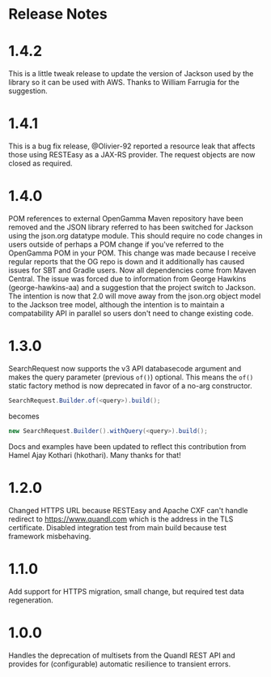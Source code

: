 Release Notes
=============
# 1.4.2
This is a little tweak release to update the version of Jackson used by the 
library so it can be used with AWS.  Thanks to William Farrugia for the 
suggestion.

# 1.4.1
This is a bug fix release, @Olivier-92 reported a resource leak that affects
those using RESTEasy as a JAX-RS provider.  The request objects are now closed
as required.

# 1.4.0
POM references to external OpenGamma Maven repository have been removed and the JSON library referred to has been switched for
Jackson using the json.org datatype module.  This should require no code changes in users outside of perhaps a POM change if you've
referred to the OpenGamma POM in your POM.  This change was made because I receive regular reports that the OG repo is down and it
additionally has caused issues for SBT and Gradle users.  Now all dependencies come from Maven Central.  The issue was forced due to
information from George Hawkins (george-hawkins-aa) and a suggestion that the project switch to Jackson.  The intention is now that 
2.0 will move away from the json.org object model to the Jackson tree model, although the intention is to maintain a compatability API
in parallel so users don't need to change existing code.

# 1.3.0
SearchRequest now supports the v3 API databasecode argument and makes the query
parameter (previous `of()`) optional.  This means the `of()` static factory 
method is now deprecated in favor of a no-arg constructor. 
``` java 
SearchRequest.Builder.of(<query>).build();
```
becomes 
``` java
new SearchRequest.Builder().withQuery(<query>).build();
```
Docs and examples have been updated to reflect this contribution from 
Hamel Ajay Kothari (hkothari).  Many thanks for that!

# 1.2.0
Changed HTTPS URL because RESTEasy and Apache CXF can't handle redirect to https://www.quandl.com which is the address in the TLS certificate.  Disabled 
integration test from main build because test framework misbehaving.

# 1.1.0 
Add support for HTTPS migration, small change, but required test data regeneration.

# 1.0.0
Handles the deprecation of multisets from the Quandl REST API and provides for (configurable) automatic resilience to 
transient errors.
